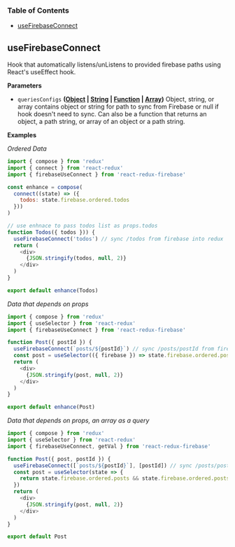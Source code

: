 <!-- Generated by documentation.js. Update this documentation by updating the source code. -->

### Table of Contents

-   [useFirebaseConnect](#usefirebaseconnect)

## useFirebaseConnect

Hook that automatically listens/unListens
to provided firebase paths using React's useEffect hook.

**Parameters**

-   `queriesConfigs` **([Object](https://developer.mozilla.org/docs/Web/JavaScript/Reference/Global_Objects/Object) \| [String](https://developer.mozilla.org/docs/Web/JavaScript/Reference/Global_Objects/String) \| [Function](https://developer.mozilla.org/docs/Web/JavaScript/Reference/Statements/function) \| [Array](https://developer.mozilla.org/docs/Web/JavaScript/Reference/Global_Objects/Array))** Object, string, or
    array contains object or string for path to sync from Firebase or null if
    hook doesn't need to sync. Can also be a function that returns an object,
    a path string, or array of an object or a path string.

**Examples**

_Ordered Data_

```javascript
import { compose } from 'redux'
import { connect } from 'react-redux'
import { firebaseUseConnect } from 'react-redux-firebase'

const enhance = compose(
  connect((state) => ({
    todos: state.firebase.ordered.todos
  }))
)

// use enhnace to pass todos list as props.todos
function Todos({ todos })) {
  useFirebaseConnect('todos') // sync /todos from firebase into redux
  return (
    <div>
      {JSON.stringify(todos, null, 2)}
    </div>
  )
}

export default enhance(Todos)
```

_Data that depends on props_

```javascript
import { compose } from 'redux'
import { useSelector } from 'react-redux'
import { firebaseUseConnect } from 'react-redux-firebase'

function Post({ postId }) {
  useFirebaseConnect(`posts/${postId}`) // sync /posts/postId from firebase into redux
  const post = useSelector(({ firebase }) => state.firebase.ordered.posts && state.firebase.ordered.posts[postId])
  return (
    <div>
      {JSON.stringify(post, null, 2)}
    </div>
  )
}

export default enhance(Post)
```

_Data that depends on props, an array as a query_

```javascript
import { compose } from 'redux'
import { useSelector } from 'react-redux'
import { firebaseUseConnect, getVal } from 'react-redux-firebase'

function Post({ post, postId }) {
  useFirebaseConnect([`posts/${postId}`], [postId]) // sync /posts/postId from firebase into redux
  const post = useSelector(state => {
    return state.firebase.ordered.posts && state.firebase.ordered.posts[postId]
  })
  return (
    <div>
      {JSON.stringify(post, null, 2)}
    </div>
  )
}

export default Post
```
